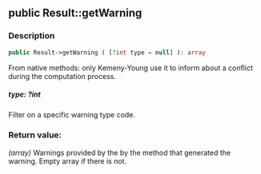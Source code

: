 ## public Result::getWarning

### Description    

```php
public Result->getWarning ( [?int type = null] ): array
```

From native methods: only Kemeny-Young use it to inform about a conflict during the computation process.
    

##### **type:** *?int*   
Filter on a specific warning type code.    


### Return value:   

*(array)* Warnings provided by the by the method that generated the warning. Empty array if there is not.

